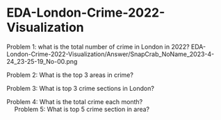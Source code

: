 # EDA-London-Crime-2022-Visualization

Problem 1: what is the total number of crime in London in 2022?
EDA-London-Crime-2022-Visualization/Answer/SnapCrab_NoName_2023-4-24_23-25-19_No-00.png


Problem 2: What is the top 3 areas in crime?

Problem 3: What is top 3 crime sections in London?


Problem 4: What is the total crime each month?	
 
Problem 5: What is top 5 crime section in area?

